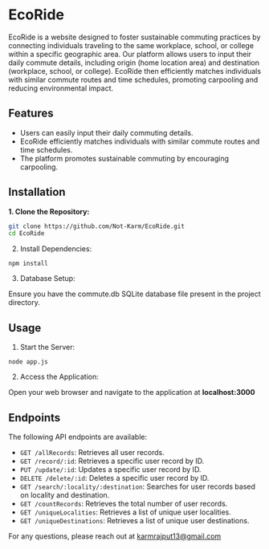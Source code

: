# EcoRide

EcoRide is a website designed to foster sustainable commuting practices by connecting individuals traveling to the same workplace, school, or college within a specific geographic area. Our platform allows users to input their daily commute details, including origin (home location area) and destination (workplace, school, or college). EcoRide then efficiently matches individuals with similar commute routes and time schedules, promoting carpooling and reducing environmental impact.

## Features

* Users can easily input their daily commuting details.
* EcoRide efficiently matches individuals with similar commute routes and time schedules.
* The platform promotes sustainable commuting by encouraging carpooling.


## Installation

**1. Clone the Repository:**

```bash
git clone https://github.com/Not-Karm/EcoRide.git
cd EcoRide
```
2. Install Dependencies:
```
npm install
```
3. Database Setup:

Ensure you have the commute.db SQLite database file present in the project directory.

## Usage

1. Start the Server:
```
node app.js
```
2. Access the Application:

Open your web browser and navigate to the application at **localhost:3000**

## Endpoints

The following API endpoints are available:

* `GET /allRecords`: Retrieves all user records.
* `GET /record/:id`: Retrieves a specific user record by ID.
* `PUT /update/:id`: Updates a specific user record by ID.
* `DELETE /delete/:id`: Deletes a specific user record by ID.
* `GET /search/:locality/:destination`: Searches for user records based on locality and destination.
* `GET /countRecords`: Retrieves the total number of user records.
* `GET /uniqueLocalities`: Retrieves a list of unique user localities.
* `GET /uniqueDestinations`: Retrieves a list of unique user destinations.

For any questions, please reach out at karmrajput13@gmail.com
